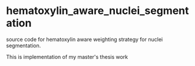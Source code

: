# hematoxylin_aware_nuclei_segmentation
source code for hematoxylin aware weighting strategy for nuclei segmentation. 

This is implementation of my master's thesis work
